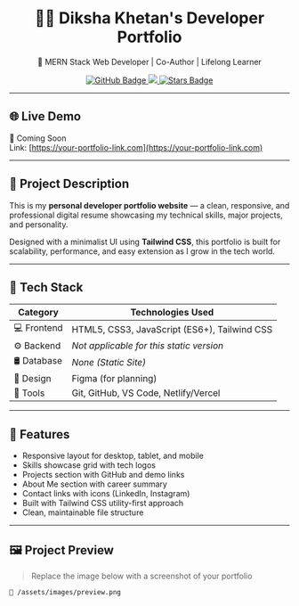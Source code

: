 <h1 align="center">👩‍💻 Diksha Khetan's Developer Portfolio</h1>
<p align="center">
  🚀 MERN Stack Web Developer | Co-Author | Lifelong Learner
</p>

<p align="center">
  <a href="https://github.com/dikshakh011">
    <img src="https://img.shields.io/github/followers/dikshakh011?label=Follow&style=social" alt="GitHub Badge" />
  </a>
  <a href="https://www.linkedin.com/in/diksha-khetan-0a33b4227">
    <img src="https://img.shields.io/badge/LinkedIn-blue?style=flat-square&logo=linkedin&labelColor=blue" />
  </a>
  <a href="https://github.com/dikshakh011/DikshaKhetan/stargazers">
    <img src="https://img.shields.io/github/stars/dikshakh011/skills-portfolio" alt="Stars Badge"/>
  </a>
</p>

---

## 🌐 Live Demo

🚧 Coming Soon  
Link: [https://your-portfolio-link.com](https://your-portfolio-link.com)

---

## 📌 Project Description

This is my **personal developer portfolio website** — a clean, responsive, and professional digital resume showcasing my technical skills, major projects, and personality.

Designed with a minimalist UI using **Tailwind CSS**, this portfolio is built for scalability, performance, and easy extension as I grow in the tech world.

---

## 🚀 Tech Stack

| Category      | Technologies Used                          |
|---------------|---------------------------------------------|
| 💻 Frontend    | HTML5, CSS3, JavaScript (ES6+), Tailwind CSS |
| ⚙️ Backend     | *Not applicable for this static version*    |
| 🛢 Database    | *None (Static Site)*                       |
| 🎨 Design     | Figma (for planning)                        |
| 🧰 Tools       | Git, GitHub, VS Code, Netlify/Vercel        |

---

## 🎯 Features

- Responsive layout for desktop, tablet, and mobile
- Skills showcase grid with tech logos
- Projects section with GitHub and demo links
- About Me section with career summary
- Contact links with icons (LinkedIn, Instagram)
- Built with Tailwind CSS utility-first approach
- Clean, maintainable file structure

---

## 🖼️ Project Preview

> Replace the image below with a screenshot of your portfolio

```bash
📂 /assets/images/preview.png
